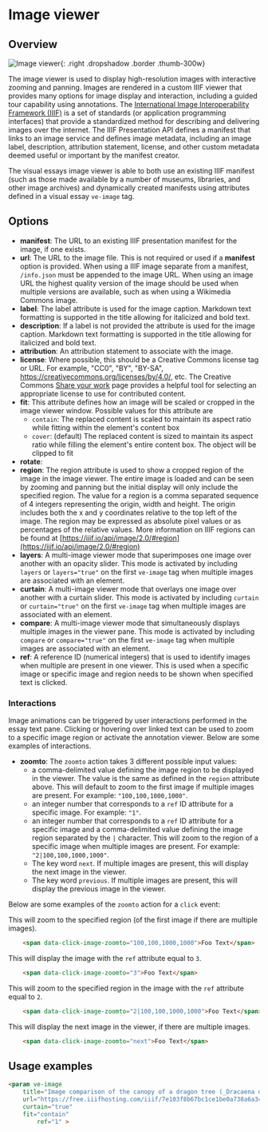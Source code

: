 # Image viewer

## Overview

![Image viewer](thumbnail.jpg){: .right .dropshadow .border .thumb-300w} 

The image viewer is used to display high-resolution images with interactive zooming and panning.  Images are rendered in a custom IIIF viewer that provides many options for image display and interaction, including a guided tour capability using annotations.  The [International Image Interoperability Framework (IIIF)](https://iiif.io/) is a set of standards (or application programming interfaces) that provide a standardized method for describing and delivering images over the internet.  The IIIF Presentation API defines a manifest that links to an image service and defines image metadata, including an image label, description, attribution statement, license, and other custom metadata deemed useful or important by the manifest creator.

The visual essays image viewer is able to both use an existing IIIF manifest (such as those made available by a number of museums, libraries, and other image archives) and dynamically created manifests using attributes defined in a visual essay `ve-image` tag.


## Options

- __manifest__:  The URL to an existing IIIF presentation manifest for the image, if one exists.
- __url__:  The URL to the image file.  This is not required or used if a __manifest__ option is provided. When using a IIIF image separate from a manifest, `/info.json` must be appended to the image URL. When using an image URL the highest quality version of the image should be used when multiple versions are available, such as when using a Wikimedia Commons image.
- __label__:  The label attribute is used for the image caption.  Markdown text formatting is supported in the title allowing for italicized and bold text.
- __description__:  If a label is not provided the attribute is used for the image caption.  Markdown text formatting is supported in the title allowing for italicized and bold text.
- __attribution__:  An attribution statement to associate with the image.
- __license__:  Where possible, this should be a Creative Commons license tag or URL.  For example, "CC0", "BY", "BY-SA", https://creativecommons.org/licenses/by/4.0/, etc.  The Creative Commons [Share your work](https://creativecommons.org/share-your-work/) page provides a helpful tool for selecting an appropriate license to use for contributed content.
- __fit__:  This attribute defines how an image will be scaled or cropped in the image viewer window.  Possible values for this attribute are
    -  `contain`:  The replaced content is scaled to maintain its aspect ratio while fitting within the element's content box
    -  `cover`:  (default) The replaced content is sized to maintain its aspect ratio while filling the element's entire content box. The object will be clipped to fit
- __rotate__:  
- __region__:  The region attribute is used to show a cropped region of the image in the image viewer.  The entire image is loaded and can be seen by zooming and panning but the initial display will only include the specified region.  The value for a region is a comma separated sequence of 4 integers representing the origin, width and height.  The origin includes both the x and y coordinates relative to the top left of the image.  The region may be expressed as absolute pixel values or as percentages of the relative values.  More information on IIIF regions can be found at [https://iiif.io/api/image/2.0/#region](https://iiif.io/api/image/2.0/#region)
- __layers__:  A multi-image viewer mode that superimposes one image over another with an opacity slider.  This mode is activated by including `layers` or `layers="true"` on the first `ve-image` tag when multiple images are associated with an element.
- __curtain__:  A multi-image viewer mode that overlays one image over another with a curtain slider.  This mode is activated by including `curtain` or `curtain="true"` on the first `ve-image` tag when multiple images are associated with an element.
- __compare__:  A multi-image viewer mode that simultaneously displays multiple images in the viewer pane.  This mode is activated by including `compare` or `compare="true"` on the first `ve-image` tag when multiple images are associated with an element.
- __ref__: A reference ID (numerical integers) that is used to identify images when multiple are present in one viewer. This is used when a specific image or specific image and region needs to be shown when specified text is clicked. 

### Interactions

Image animations can be triggered by user interactions performed in the essay text pane.  Clicking or hovering over linked text can be used to zoom to a specific image region or activate the annotation viewer.  Below are some examples of interactions.

- __zoomto__:  The `zoomto` action takes 3 different possible input values:
	- a comma-delimited value defining the image region to be displayed in the viewer. The value is the same as defined in the `region` attribute above. This will default to zoom to the first image if multiple images are present. For example: `"100,100,1000,1000"`.
	- an integer number that corresponds to a `ref` ID attribute for a specific image. For example: `"1"`.
	- an integer number that corresponds to a `ref` ID attribute for a specific image and a comma-delimited value defining the image region separated by the `|` character. This will zoom to the region of a specific image when multiple images are present. For example: `"2|100,100,1000,1000"`.
	- The key word `next`. If multiple images are present, this will display the next image in the viewer.
	- The key word `previous`. If multiple images are present, this will display the previous image in the viewer.

Below are some examples of the `zoomto` action for a `click` event:  

This will zoom to the specified region (of the first image if there are multiple images).
```html 
	<span data-click-image-zoomto="100,100,1000,1000">Foo Text</span>
```

This will display the image with the `ref` attribute equal to `3`.
```html
	<span data-click-image-zoomto="3">Foo Text</span>
```

This will zoom to the specified region in the image with the `ref` attribute equal to `2`.
```html 
	<span data-click-image-zoomto="2|100,100,1000,1000">Foo Text</span>
```

This will display the next image in the viewer, if there are multiple images.
```html 
	<span data-click-image-zoomto="next">Foo Text</span>
```

## Usage examples
```html
<param ve-image
	title="Image comparison of the canopy of a dragon tree (_Dracaena draco_) with a classical Greek depiction of the dragon Ladon."
	url="https://free.iiifhosting.com/iiif/7e103f8b67bc1ce1be0a738a6a34265de93fe18ad5978f48c076da1da1fbf636/info.json"
	curtain="true"
	fit="contain"
       	ref="1" >
```
